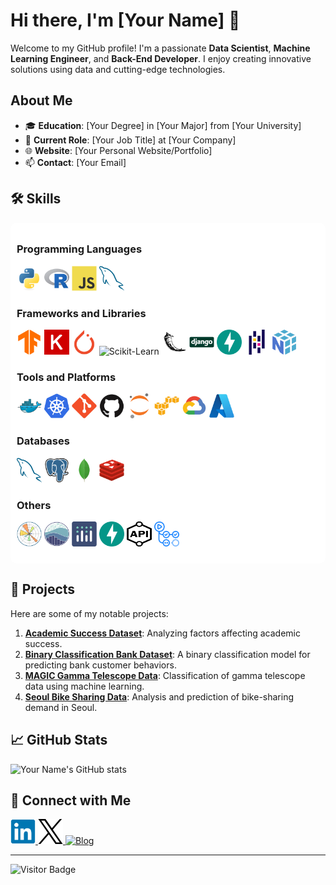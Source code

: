 

<!--
## Hi there 👋
**salah-0/salah-0** is a ✨ _special_ ✨ repository because its `README.md` (this file) appears on your GitHub profile.
#- 💼 **Current Role**: [Your Job Title] at [Your Company]
#- 🌐 **Website**: [Your Personal Website/Portfolio]
  <img src="https://raw.githubusercontent.com/devicons/devicon/master/icons/javascript/javascript-original.svg" alt="JavaScript" width="40" height="40"/>
Here are some ideas to get you started:

- 🔭 I’m currently working on ...
- 🌱 I’m currently learning ...
- 👯 I’m looking to collaborate on ...
- 🤔 I’m looking for help with ...
- 💬 Ask me about ...
- 📫 How to reach me: ...
- 😄 Pronouns: ...
- ⚡ Fun fact: ...
-->
# Hi there, I'm [Your Name] 👋

Welcome to my GitHub profile! I'm a passionate **Data Scientist**, **Machine Learning Engineer**, and **Back-End Developer**. I enjoy creating innovative solutions using data and cutting-edge technologies.

## About Me

- 🎓 **Education**: [Your Degree] in [Your Major] from [Your University]
- 💼 **Current Role**: [Your Job Title] at [Your Company]
- 🌐 **Website**: [Your Personal Website/Portfolio]
- 📫 **Contact**: [Your Email]

## 🛠️ Skills

<div style="background-color: white; padding: 10px; border-radius: 10px;">

### Programming Languages
<p align="left">
  <img src="https://raw.githubusercontent.com/devicons/devicon/master/icons/python/python-original.svg" alt="Python" title="Python" width="40" height="40"/>
  <img src="https://raw.githubusercontent.com/devicons/devicon/master/icons/r/r-original.svg" alt="R" title="R" width="40" height="40"/>
  <img src="https://raw.githubusercontent.com/devicons/devicon/master/icons/javascript/javascript-original.svg" alt="JavaScript" title="JavaScript" width="40" height="40"/>
  <img src="https://raw.githubusercontent.com/devicons/devicon/master/icons/mysql/mysql-original.svg" alt="SQL" title="SQL" width="40" height="40"/>
</p>

### Frameworks and Libraries
<p align="left">
  <img src="https://raw.githubusercontent.com/devicons/devicon/master/icons/tensorflow/tensorflow-original.svg" alt="TensorFlow" title="TensorFlow" width="40" height="40"/>
  <img src="https://raw.githubusercontent.com/devicons/devicon/master/icons/keras/keras-original.svg" alt="Keras" title="Keras" width="40" height="40"/>
  <img src="https://raw.githubusercontent.com/devicons/devicon/master/icons/pytorch/pytorch-original.svg" alt="PyTorch" title="PyTorch" width="40" height="40"/>
  <img src="https://raw.githubusercontent.com/devicons/devicon/master/icons/scikit-learn/scikit-learn-original.svg" alt="Scikit-Learn" title="Scikit-Learn" width="40" height="40"/>
  <img src="https://raw.githubusercontent.com/devicons/devicon/master/icons/flask/flask-original.svg" alt="Flask" title="Flask" width="40" height="40"/>
  <img src="https://raw.githubusercontent.com/devicons/devicon/master/icons/django/django-original.svg" alt="Django" title="Django" width="40" height="40"/>
  <img src="https://raw.githubusercontent.com/devicons/devicon/master/icons/fastapi/fastapi-original.svg" alt="FastAPI" title="FastAPI" width="40" height="40"/>
  <img src="https://raw.githubusercontent.com/devicons/devicon/master/icons/pandas/pandas-original.svg" alt="Pandas" title="Pandas" width="40" height="40"/>
  <img src="https://raw.githubusercontent.com/devicons/devicon/master/icons/numpy/numpy-original.svg" alt="NumPy" title="NumPy" width="40" height="40"/>
</p>

### Tools and Platforms
<p align="left">
  <img src="https://raw.githubusercontent.com/devicons/devicon/master/icons/docker/docker-original.svg" alt="Docker" title="Docker" width="40" height="40"/>
  <img src="https://raw.githubusercontent.com/devicons/devicon/master/icons/kubernetes/kubernetes-plain.svg" alt="Kubernetes" title="Kubernetes" width="40" height="40"/>
  <img src="https://raw.githubusercontent.com/devicons/devicon/master/icons/git/git-original.svg" alt="Git" title="Git" width="40" height="40"/>
  <img src="https://raw.githubusercontent.com/devicons/devicon/master/icons/github/github-original.svg" alt="GitHub" title="GitHub" width="40" height="40"/>
  <img src="https://raw.githubusercontent.com/devicons/devicon/master/icons/jupyter/jupyter-original.svg" alt="Jupyter" title="Jupyter" width="40" height="40"/>
  <img src="https://raw.githubusercontent.com/devicons/devicon/master/icons/amazonwebservices/amazonwebservices-original.svg" alt="AWS" title="AWS" width="40" height="40"/>
  <img src="https://raw.githubusercontent.com/devicons/devicon/master/icons/googlecloud/googlecloud-original.svg" alt="GCP" title="GCP" width="40" height="40"/>
  <img src="https://raw.githubusercontent.com/devicons/devicon/master/icons/azure/azure-original.svg" alt="Azure" title="Azure" width="40" height="40"/>
</p>

### Databases
<p align="left">
  <img src="https://raw.githubusercontent.com/devicons/devicon/master/icons/mysql/mysql-original.svg" alt="MySQL" title="MySQL" width="40" height="40"/>
  <img src="https://raw.githubusercontent.com/devicons/devicon/master/icons/postgresql/postgresql-original.svg" alt="PostgreSQL" title="PostgreSQL" width="40" height="40"/>
  <img src="https://raw.githubusercontent.com/devicons/devicon/master/icons/mongodb/mongodb-original.svg" alt="MongoDB" title="MongoDB" width="40" height="40"/>
  <img src="https://raw.githubusercontent.com/devicons/devicon/master/icons/redis/redis-original.svg" alt="Redis" title="Redis" width="40" height="40"/>
</p>

### Others
<p align="left">
  <img src="https://raw.githubusercontent.com/devicons/devicon/master/icons/matplotlib/matplotlib-original.svg" alt="Matplotlib" title="Matplotlib" width="40" height="40"/>
  <img src="https://raw.githubusercontent.com/devicons/devicon/master/icons/seaborn/seaborn-original.svg" alt="Seaborn" title="Seaborn" width="40" height="40"/>
  <img src="https://raw.githubusercontent.com/devicons/devicon/master/icons/plotly/plotly-original.svg" alt="Plotly" title="Plotly" width="40" height="40"/>
  <img src="https://raw.githubusercontent.com/devicons/devicon/master/icons/fastapi/fastapi-original.svg" alt="ETL" title="ETL" width="40" height="40"/>
  <img src="https://raw.githubusercontent.com/devicons/devicon/master/icons/api/api-original.svg" alt="API Development" title="API Development" width="40" height="40"/>
  <img src="https://raw.githubusercontent.com/devicons/devicon/master/icons/githubactions/githubactions-original.svg" alt="CI/CD" title="CI/CD" width="40" height="40"/>
</p>

</div>

## 🚀 Projects

Here are some of my notable projects:

1. **[Academic Success Dataset](https://github.com/yourusername/academic-success-dataset)**: Analyzing factors affecting academic success.
2. **[Binary Classification Bank Dataset](https://github.com/yourusername/binary-classification-bank-dataset)**: A binary classification model for predicting bank customer behaviors.
3. **[MAGIC Gamma Telescope Data](https://github.com/yourusername/magic-gamma-telescope-data)**: Classification of gamma telescope data using machine learning.
4. **[Seoul Bike Sharing Data](https://github.com/yourusername/seoul-bike-sharing-data)**: Analysis and prediction of bike-sharing demand in Seoul.

## 📈 GitHub Stats

![Your Name's GitHub stats](https://github-readme-stats.vercel.app/api?username=yourusername&show_icons=true&theme=radical)

## 🔗 Connect with Me

<p align="left">
  <a href="https://www.linkedin.com/in/yourprofile">
    <img src="https://raw.githubusercontent.com/devicons/devicon/master/icons/linkedin/linkedin-original.svg" alt="LinkedIn" title="LinkedIn" width="40" height="40"/>
  </a>
  <a href="https://twitter.com/yourprofile">
    <img src="https://raw.githubusercontent.com/devicons/devicon/master/icons/twitter/twitter-original.svg" alt="Twitter" title="Twitter" width="40" height="40"/>
  </a>
  <a href="https://medium.com/@yourprofile">
    <img src="https://raw.githubusercontent.com/devicons/devicon/master/icons/medium/medium-original.svg" alt="Blog" title="Blog" width="40" height="40"/>
  </a>
</p>

---

![Visitor Badge](https://visitor-badge.laobi.icu/badge?page_id=yourusername.yourusername)
